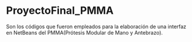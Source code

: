 # ProyectoFinal_PMMA
Son los códigos que fueron empleados para la elaboración de una interfaz en NetBeans del PMMA(Prótesis Modular de Mano y Antebrazo).
